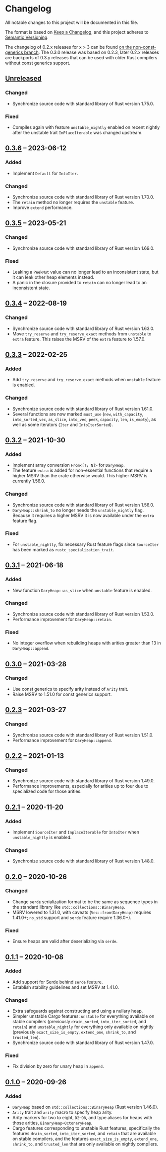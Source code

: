 # Changelog

All notable changes to this project will be documented in this file.

The format is based on [Keep a Changelog](https://keepachangelog.com/en/1.0.0/),
and this project adheres to [Semantic Versioning](https://semver.org/spec/v2.0.0.html).

The changelog of 0.2.x releases for x > 3 can be found [on the
non-const-generics branch](https://github.com/hanmertens/dary_heap/tree/non-const-generics).
The 0.3.0 release was based on 0.2.3, later 0.2.x releases are backports of
0.3.y releases that can be used with older Rust compilers without const generics
support.

## [Unreleased]
### Changed
- Synchronize source code with standard library of Rust version 1.75.0.

### Fixed
- Compiles again with feature `unstable_nightly` enabled on recent nightly
  after the unstable trait `InPlaceIterable` was changed upstream.

## [0.3.6] &ndash; 2023-06-12
### Added
- Implement `Default` for `IntoIter`.

### Changed
- Synchronize source code with standard library of Rust version 1.70.0.
- The `retain` method no longer requires the `unstable` feature.
- Improve `extend` performance.

## [0.3.5] &ndash; 2023-05-21
### Changed
- Synchronize source code with standard library of Rust version 1.69.0.

### Fixed
- Leaking a `PeekMut` value can no longer lead to an inconsistent state, but it
  can leak other heap elements instead.
- A panic in the closure provided to `retain` can no longer lead to an
  inconsistent state.

## [0.3.4] &ndash; 2022-08-19
### Changed
- Synchronize source code with standard library of Rust version 1.63.0.
- Move `try_reserve` and `try_reserve_exact` methods from `unstable` to `extra`
  feature. This raises the MSRV of the `extra` feature to 1.57.0.

## [0.3.3] &ndash; 2022-02-25
### Added
- Add `try_reserve` and `try_reserve_exact` methods when `unstable` feature is
  enabled.

### Changed
- Synchronize source code with standard library of Rust version 1.61.0.
- Several functions are now marked `must_use` (`new`, `with_capacity`,
  `into_sorted_vec`, `as_slice`, `into_vec`, `peek`, `capacity`, `len`,
  `is_empty`), as well as some iterators (`Iter` and `IntoIterSorted`).

## [0.3.2] &ndash; 2021-10-30
### Added
- Implement array conversion `From<[T; N]>` for `DaryHeap`.
- The feature `extra` is added for non-essential functions that require a higher
  MSRV than the crate otherwise would. This higher MSRV is currently 1.56.0.

### Changed
- Synchronize source code with standard library of Rust version 1.56.0.
- `DaryHeap::shrink_to` no longer needs the `unstable_nightly` flag. Because it
  requires a higher MSRV it is now available under the `extra` feature flag.

### Fixed
- For `unstable_nightly`, fix necessary Rust feature flags since `SourceIter`
  has been marked as `rustc_specialization_trait`.

## [0.3.1] &ndash; 2021-06-18
### Added
- New function `DaryHeap::as_slice` when `unstable` feature is enabled.

### Changed
- Synchronize source code with standard library of Rust version 1.53.0.
- Performance improvement for `DaryHeap::retain`.

### Fixed
- No integer overflow when rebuilding heaps with arities greater than 13 in
  `DaryHeap::append`.

## [0.3.0] &ndash; 2021-03-28
### Changed
- Use const generics to specify arity instead of `Arity` trait.
- Raise MSRV to 1.51.0 for const generics support.

## [0.2.3] &ndash; 2021-03-27
### Changed
- Synchronize source code with standard library of Rust version 1.51.0.
- Performance improvement for `DaryHeap::append`.

## [0.2.2] &ndash; 2021-01-13
### Changed
- Synchronize source code with standard library of Rust version 1.49.0.
- Performance improvements, especially for arities up to four due to specialized
  code for those arities.

## [0.2.1] &ndash; 2020-11-20
### Added
- Implement `SourceIter` and `InplaceIterable` for `IntoIter` when
  `unstable_nightly` is enabled.

### Changed
- Synchronize source code with standard library of Rust version 1.48.0.

## [0.2.0] &ndash; 2020-10-26
### Changed
- Change `serde` serialization format to be the same as sequence types in the
  standard library like `std::collections::BinaryHeap`.
- MSRV lowered to 1.31.0, with caveats (`Vec::from(DaryHeap)` requires 1.41.0+;
  `no_std` support and `serde` feature require 1.36.0+).

### Fixed
- Ensure heaps are valid after deserializing via `serde`.

## [0.1.1] &ndash; 2020-10-08
### Added
- Add support for Serde behind `serde` feature.
- Establish stability guidelines and set MSRV at 1.41.0.

### Changed
- Extra safeguards against constructing and using a nullary heap.
- Simpler unstable Cargo features: `unstable` for everything available on stable
  compilers (previously `drain_sorted`, `into_iter_sorted`, and `retain`) and
  `unstable_nightly` for everything only available on nightly (previously
  `exact_size_is_empty`, `extend_one`, `shrink_to`, and `trusted_len`).
- Synchronize source code with standard library of Rust version 1.47.0.

### Fixed
- Fix division by zero for unary heap in `append`.

## [0.1.0] &ndash; 2020-09-26
### Added
- `DaryHeap` based on `std::collections::BinaryHeap` (Rust version 1.46.0).
- `Arity` trait and `arity` macro to specify heap arity.
- Arity markers for two to eight, `D2`&ndash;`D8`, and type aliases for heaps
  with those arities, `BinaryHeap`&ndash;`OctonaryHeap`.
- Cargo features corresponding to unstable Rust features, specifically the
  features `drain_sorted`, `into_iter_sorted`, and `retain` that are available
  on stable compilers, and the features `exact_size_is_empty`, `extend_one`,
  `shrink_to`, and `trusted_len` that are only available on nightly compilers.

[Unreleased]: https://github.com/hanmertens/dary_heap/compare/v0.3.6...HEAD
[0.3.6]: https://github.com/hanmertens/dary_heap/compare/v0.3.5...v0.3.6
[0.3.5]: https://github.com/hanmertens/dary_heap/compare/v0.3.4...v0.3.5
[0.3.4]: https://github.com/hanmertens/dary_heap/compare/v0.3.3...v0.3.4
[0.3.3]: https://github.com/hanmertens/dary_heap/compare/v0.3.2...v0.3.3
[0.3.2]: https://github.com/hanmertens/dary_heap/compare/v0.3.1...v0.3.2
[0.3.1]: https://github.com/hanmertens/dary_heap/compare/v0.3.0...v0.3.1
[0.3.0]: https://github.com/hanmertens/dary_heap/compare/v0.2.3...v0.3.0
[0.2.3]: https://github.com/hanmertens/dary_heap/compare/v0.2.2...v0.2.3
[0.2.2]: https://github.com/hanmertens/dary_heap/compare/v0.2.1...v0.2.2
[0.2.1]: https://github.com/hanmertens/dary_heap/compare/v0.2.0...v0.2.1
[0.2.0]: https://github.com/hanmertens/dary_heap/compare/v0.1.1...v0.2.0
[0.1.1]: https://github.com/hanmertens/dary_heap/compare/v0.1.0...v0.1.1
[0.1.0]: https://github.com/hanmertens/dary_heap/releases/tag/v0.1.0

